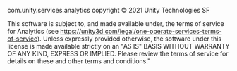 com.unity.services.analytics copyright © 2021 Unity Technologies SF

This software is subject to, and made available under, the terms of service for Analytics (see https://unity3d.com/legal/one-operate-services-terms-of-service).
Unless expressly provided otherwise, the software under this license is made available strictly on an "AS IS" BASIS WITHOUT WARRANTY OF ANY KIND, EXPRESS OR IMPLIED. Please review the terms of service for details on these and other terms and conditions."
